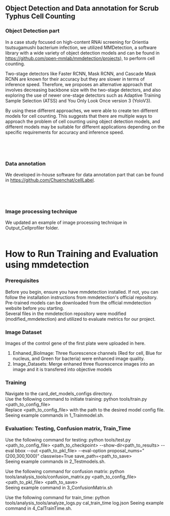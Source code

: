 ## Object Detection and Data annotation for Scrub Typhus Cell Counting


### Object Detection part

In a case study focused on high-content RNAi screening for Orientia tsutsugamushi bacterium infection, we utilized MMDetection, a software library with a wide variety of object detection models and can be found in https://github.com/open-mmlab/mmdetection/projects), to perform cell counting. 

Two-stage detectors like Faster RCNN, Mask RCNN, and Cascade Mask RCNN are known for their accuracy but they are slower in terms of inference speed. Therefore, we proposes an alternative approach that involves decreasing backbone size with the two-stage detectors, and also exploring the use of newer one-stage detectors such as Adaptive Training Sample Selection (ATSS) and You Only Look Once version 3 (YoloV3).

By using these different approaches, we were able to create ten different models for cell counting. This suggests that there are multiple ways to approach the problem of cell counting using object detection models, and different models may be suitable for different applications depending on the specific requirements for accuracy and inference speed.<p style="margin-bottom: 40px;"></p><br>


### Data annotation
We developed in-house software for data annotation part that can be found in https://github.com/Chuenchat/cellLabel.
<p style="margin-bottom: 40px;"></p><br>


### Image processing technique
We updated an example of image processing technique in Output_Cellprofiler folder.<br><br>


# How to Run Training and Evaluation using mmdetection
### Prerequisites
Before you begin, ensure you have mmdetection installed. If not, you can follow the installation instructions from mmdetection's official repository.<br>
Pre-trained models can be downloaded from the official mmdetection website before you starting.<br>
Several files in the mmdetection repository were modified (modified_mmdetection) and utilized to evaluate metrics for our project.<br>

### Image Dataset
Images of the control gene of the first plate were uploaded in here.<br>
1. Enhaned_BioImage: Three fluorescence channels (Red for cell, Blue for nucleus, and Green for bacteria) were enhanced image quality.<br>
2. Image_Datasets: Merge enhaned three fluorescence images into an image and it is transfered into objective models<br>


### Training
Navigate to the card_det_models_configs directory.<br>
Use the following command to initiate training:
python tools/train.py <path_to_config_file><br>
Replace <path_to_config_file> with the path to the desired model config file.<br>
Seeing example commands in 1_Trainmodel.sh.<br>

### Evaluation: Testing, Confusion matrix, Train_Time
Use the following command for testing:
python tools/test.py <path_to_config_file> <path_to_checkpoint> --show-dir<path_to_results> --eval bbox --out <path_to_pkl_file> --eval-option proposal_nums="(200,300,1000)" classwise=True save_path=<path_to_save><br>
Seeing example commands in 2_Testmodels.sh.<br>


Use the following command for confusion matrix:
python tools/analysis_tools/confusion_matrix.py <path_to_config_file>   <path_to_pkl_file> <path_to_save><br>
Seeing example command in 3_ConfusionMatrix.sh<br>


Use the following command for train_time:
python tools/analysis_tools/analyze_logs.py cal_train_time log.json
Seeing example command in 4_CalTrainTime.sh. 

